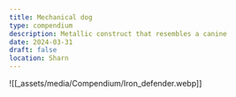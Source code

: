 ```yaml
---
title: Mechanical dog
type: compendium
description: Metallic construct that resembles a canine
date: 2024-03-31
draft: false
location: Sharn
---
```

![[_assets/media/Compendium/Iron_defender.webp]]